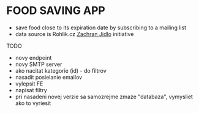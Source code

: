 # FOOD SAVING APP

- save food close to its expiration date by subscribing to a mailing list
- data source is Rohlik.cz [Zachran Jidlo](https://www.rohlik.cz/zachran-jidlo) initiative

 TODO 
 
- novy endpoint
- novy SMTP server
- ako nacitat kategorie (id) - do filtrov
- nasadit posielanie emailov
- vylepsit FE
- napisat filtry
- pri nasadeni novej verzie sa samozrejme zmaze "databaza", vymysliet ako to vyriesit
